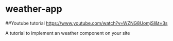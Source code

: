 # weather-app

##Youtube tutorial
https://www.youtube.com/watch?v=WZNG8UomjSI&t=3s

A tutorial to implement an weather component on your site 
